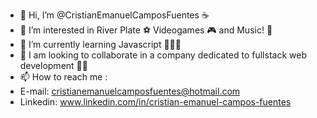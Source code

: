 - 👋 Hi, I’m @CristianEmanuelCamposFuentes ☕
- 👀 I’m interested in River Plate ⚽ Videogames 🎮 and Music! 🎸
- 🌱 I’m currently learning Javascript 👨‍💻🚀
- 💞️ I am looking to collaborate in a company dedicated to fullstack web development 🤩💫
- 📫 How to reach me :
- E-mail: cristianemanuelcamposfuentes@hotmail.com
- Linkedin: www.linkedin.com/in/cristian-emanuel-campos-fuentes
<!---- 

CristianEmanuelCamposFuentes/CristianEmanuelCamposFuentes is a ✨ special ✨ repository because its `README.md` (this file) appears on your GitHub profile.
You can click the Preview link to take a look at your changes.
--->
